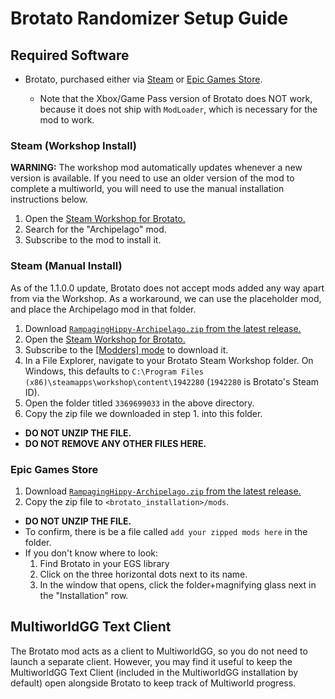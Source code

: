 # Brotato Randomizer Setup Guide

## Required Software

- Brotato, purchased either via
  [Steam](https://store.steampowered.com/app/1942280/Brotato/) or [Epic Games
  Store](https://store.epicgames.com/en-US/p/brotato-ed4097).

  - Note that the Xbox/Game Pass version of Brotato does NOT work, because it does not
    ship with `ModLoader`, which is necessary for the mod to work.

### Steam (Workshop Install)

**WARNING:** The workshop mod automatically updates whenever a new version is available.
If you need to use an older version of the mod to complete a multiworld, you will need
to use the manual installation instructions below.

1. Open the [Steam Workshop for
   Brotato.](https://steamcommunity.com/app/1942280/workshop/)
2. Search for the "Archipelago" mod.
3. Subscribe to the mod to install it.

### Steam (Manual Install)

As of the 1.1.0.0 update, Brotato does not accept mods added any way apart from via the
Workshop. As a workaround, we can use the placeholder mod, and place the Archipelago mod
in that folder.

1. Download [`RampagingHippy-Archipelago.zip` from the latest
   release.](https://github.com/SpenserHaddad/Brotato-ArchipelagoClient/releases/latest)
2. Open the [Steam Workshop for
   Brotato.](https://steamcommunity.com/app/1942280/workshop/)
3. Subscribe to the [[Modders]
   mode](https://steamcommunity.com/sharedfiles/filedetails/?id=3369699033) to download
   it.
4. In a File Explorer, navigate to your Brotato Steam Workshop folder. On Windows, this
   defaults to `C:\Program Files (x86)\steamapps\workshop\content\1942280` (`1942280` is
   Brotato's Steam ID).
5. Open the folder titled `3369699033` in the above directory.
6. Copy the zip file we downloaded in step 1. into this folder.
  - **DO NOT UNZIP THE FILE.**
  - **DO NOT REMOVE ANY OTHER FILES HERE.**

### Epic Games Store

1. Download [`RampagingHippy-Archipelago.zip` from the latest
   release.](https://github.com/SpenserHaddad/Brotato-ArchipelagoClient/releases/latest)
2. Copy the zip file to `<brotato_installation>/mods`.
  - **DO NOT UNZIP THE FILE.**
  - To confirm, there is be a file called `add your zipped mods here` in the folder.
  - If you don't know where to look:
    1. Find Brotato in your EGS library
    2. Click on the three horizontal dots next to its name.
    3. In the window that opens, click the folder+magnifying glass next in the
       "Installation" row.
## MultiworldGG Text Client

The Brotato mod acts as a client to MultiworldGG, so you do not need to launch a separate
client. However, you may find it useful to keep the MultiworldGG Text Client (included in
the MultiworldGG installation by default) open alongside Brotato to keep track of
Multiworld progress.